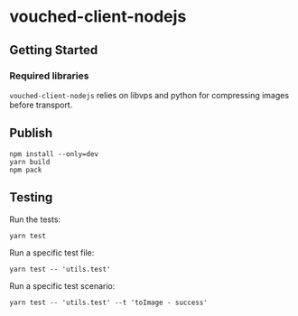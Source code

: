 # vouched-client-nodejs

## Getting Started

### Required libraries

`vouched-client-nodejs` relies on libvps and python for compressing images before transport.

## Publish

```
npm install --only=dev
yarn build
npm pack
```

## Testing

Run the tests:

```
yarn test
```

Run a specific test file:

```
yarn test -- 'utils.test'
```

Run a specific test scenario:

```
yarn test -- 'utils.test' --t 'toImage - success'
```
